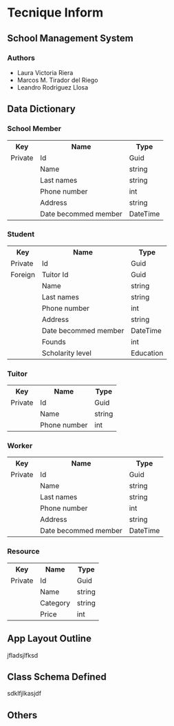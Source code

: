 
# **Tecnique Inform**

## School Management System

### Authors

* Laura Victoria Riera
* Marcos M. Tirador del Riego
* Leandro Rodriguez Llosa

## Data Dictionary

### School Member

<table>
    <tr>
        <th>Key</th>
        <th>Name</th>
        <th>Type</th>
    </tr>
    <tr>
        <td>Private</td>
        <td>Id</td>
        <td>Guid</td>
    </tr>
    <tr>
        <td></td>
        <td>Name</td>
        <td>string</td>
    </tr>
    <tr>
        <td></td>
        <td>Last names</td>
        <td>string</td>
    </tr>
    <tr>
        <td></td>
        <td>Phone number</td>
        <td>int</td>
    </tr>
    <tr>
        <td></td>
        <td>Address</td>
        <td>string</td>
    </tr>
    <tr>
        <td></td>
        <td>Date becommed member</td>
        <td>DateTime</td>
    </tr>  
</table>

### Student

<table>
    <tr>
        <th>Key</th>
        <th>Name</th>
        <th>Type</th>
    </tr>
    <tr>
        <td>Private</td>
        <td>Id</td>
        <td>Guid</td>
    </tr>
    <tr>
        <td>Foreign</td>
        <td>Tuitor Id</td>
        <td>Guid</td>
    </tr>  
    <tr>
        <td></td>
        <td>Name</td>
        <td>string</td>
    </tr>
    <tr>
        <td></td>
        <td>Last names</td>
        <td>string</td>
    </tr>
    <tr>
        <td></td>
        <td>Phone number</td>
        <td>int</td>
    </tr>
    <tr>
        <td></td>
        <td>Address</td>
        <td>string</td>
    </tr>
    <tr>
        <td></td>
        <td>Date becommed member</td>
        <td>DateTime</td>
    </tr>  
    <tr>
        <td></td>
        <td>Founds</td>
        <td>int</td>
    </tr>
    <tr>
        <td></td>
        <td>Scholarity level</td>
        <td>Education</td>
    </tr>  
</table>

### Tuitor

<table>
    <tr>
        <th>Key</th>
        <th>Name</th>
        <th>Type</th>
    </tr>
    <tr>
        <td>Private</td>
        <td>Id</td>
        <td>Guid</td>
    </tr>
    <tr>
        <td></td>
        <td>Name</td>
        <td>string</td>
    </tr>
    <tr>
        <td></td>
        <td>Phone number</td>
        <td>int</td>
    </tr>
</table>

### Worker

<table>
    <tr>
        <th>Key</th>
        <th>Name</th>
        <th>Type</th>
    </tr>
    <tr>
        <td>Private</td>
        <td>Id</td>
        <td>Guid</td>
    </tr>
    <tr>
        <td></td>
        <td>Name</td>
        <td>string</td>
    </tr>
    <tr>
        <td></td>
        <td>Last names</td>
        <td>string</td>
    </tr>
    <tr>
        <td></td>
        <td>Phone number</td>
        <td>int</td>
    </tr>
    <tr>
        <td></td>
        <td>Address</td>
        <td>string</td>
    </tr>
    <tr>
        <td></td>
        <td>Date becommed member</td>
        <td>DateTime</td>
    </tr>  
</table>

### Resource

<table>
    <tr>
        <th>Key</th>
        <th>Name</th>
        <th>Type</th>
    </tr>
    <tr>
        <td>Private</td>
        <td>Id</td>
        <td>Guid</td>
    </tr>
    <tr>
        <td></td>
        <td>Name</td>
        <td>string</td>
    </tr>
    <tr>
        <td></td>
        <td>Category</td>
        <td>string</td>
    </tr>
    <tr>
        <td></td>
        <td>Price</td>
        <td>int</td>
    </tr>
</table>

## App Layout Outline

jfladsjlfksd

## Class Schema Defined

sdklfjlkasjdf

## Others
